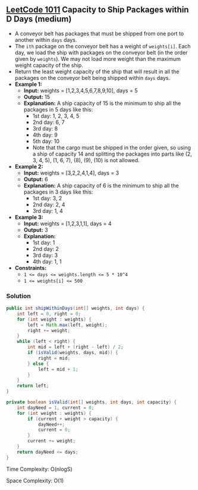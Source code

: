 ## [LeetCode 1011](https://leetcode.com/problems/capacity-to-ship-packages-within-d-days/) Capacity to Ship Packages within D Days (medium)

- A conveyor belt has packages that must be shipped from one port to another within `days` days.
- The `ith` package on the conveyor belt has a weight of `weights[i]`. Each day, we load the ship with packages on the conveyor belt (in the order given by `weights`). We may not load more weight than the maximum weight capacity of the ship.
- Return the least weight capacity of the ship that will result in all the packages on the conveyor belt being shipped within `days` days.
- **Example 1:**
    - **Input:** weights = [1,2,3,4,5,6,7,8,9,10], days = 5
    - **Output:** 15
    - **Explanation:** A ship capacity of 15 is the minimum to ship all the packages in 5 days like this:
        - 1st day: 1, 2, 3, 4, 5
        - 2nd day: 6, 7
        - 3rd day: 8
        - 4th day: 9
        - 5th day: 10
        - Note that the cargo must be shipped in the order given, so using a ship of capacity 14 and splitting the packages into parts like (2, 3, 4, 5), (1, 6, 7), (8), (9), (10) is not allowed.
- **Example 2:**
    - **Input:** weights = [3,2,2,4,1,4], days = 3
    - **Output:** 6
    - **Explanation:** A ship capacity of 6 is the minimum to ship all the packages in 3 days like this:
        - 1st day: 3, 2
        - 2nd day: 2, 4
        - 3rd day: 1, 4
- **Example 3:**
    - **Input:** weights = [1,2,3,1,1], days = 4
    - **Output:** 3
    - **Explanation:**
        - 1st day: 1
        - 2nd day: 2
        - 3rd day: 3
        - 4th day: 1, 1
- **Constraints:**
    -   `1 <= days <= weights.length <= 5 * 10^4`
    -   `1 <= weights[i] <= 500`

### Solution

```java
public int shipWithinDays(int[] weights, int days) {
    int left = 0, right = 0;
    for (int weight : weights) {
        left = Math.max(left, weight);
        right += weight;
    }
    while (left < right) {
        int mid = left + (right - left) / 2;
        if (isValid(weights, days, mid)) {
            right = mid;
        } else {
            left = mid + 1;
        }
    }
    return left;
}

private boolean isValid(int[] weights, int days, int capacity) {
    int dayNeed = 1, current = 0;
    for (int weight : weights) {
        if (current + weight > capacity) {
            dayNeed++;
            current = 0;
        }
        current += weight;
    }
    return dayNeed <= days;
}
```

Time Complexity: O(nlogS)

Space Complexity: O(1)